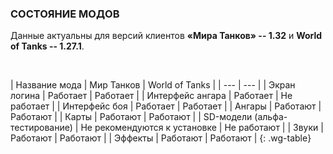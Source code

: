 ### СОСТОЯНИЕ МОДОВ

Данные актуальны для версий клиентов **«Мира Танков» -- 1.32** и **World of Tanks -- 1.27.1**.

<br>

| Название мода | Мир Танков | World of Tanks |
| --- | --- |
| Экран логина | <span class="green">Работает</span> | <span class="green">Работает</span> |
| Интерфейс ангара | <span class="green">Работает</span> | <span class="red">Не работает</span> |
| Интерфейс боя | <span class="green">Работает</span> | <span class="green">Работает</span> |
| Ангары | <span class="green">Работают</span> | <span class="green">Работают</span> |
| Карты | <span class="green">Работают</span> | <span class="green">Работают</span> |
| SD-модели (альфа-тестирование) | <span class="yellow">Не рекомендуются к установке</span> | <span class="red">Не работают</span> |
| Звуки | <span class="green">Работают</span> | <span class="green">Работают</span> |
| Эффекты | <span class="green">Работают</span> | <span class="green">Работают</span> |
{: .wg-table}

<style>
  .wg-table .green::after,
  .wg-table .yellow::after,
  .wg-table .red::after {
    content: '';
    display: inline-block;
    width: 16px;
    height: 16px;
    margin-left: 4px;
    background-size: contain;
    vertical-align: middle;
  }

  .wg-table .green {
    color: #50b531;
  }
  .wg-table .green::after {
    background: url(/assets/img/table/check_green.png) no-repeat;
  }

  .wg-table .yellow {
    color: #e3df33;
  }
  .wg-table .yellow::after {
    background: url(/assets/img/table/wait_update.png) no-repeat;
  }

  .wg-table .red {
    color: #c71d1d;
  }
  .wg-table .red::after {
    background: url(/assets/img/table/icon_cross.png) no-repeat;
  }
</style>
